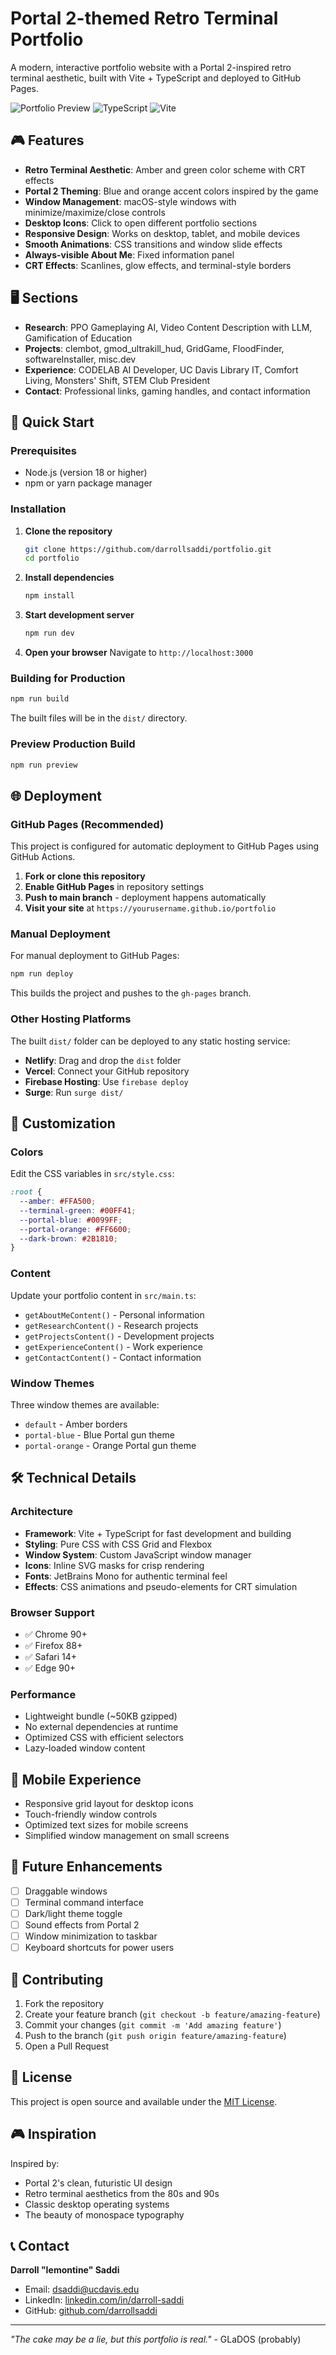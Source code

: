 # Portal 2-themed Retro Terminal Portfolio

A modern, interactive portfolio website with a Portal 2-inspired retro terminal aesthetic, built with Vite + TypeScript and deployed to GitHub Pages.

![Portfolio Preview](https://img.shields.io/badge/Status-Live-success?style=for-the-badge&logo=github)
![TypeScript](https://img.shields.io/badge/TypeScript-007ACC?style=for-the-badge&logo=typescript&logoColor=white)
![Vite](https://img.shields.io/badge/Vite-646CFF?style=for-the-badge&logo=vite&logoColor=white)

## 🎮 Features

- **Retro Terminal Aesthetic**: Amber and green color scheme with CRT effects
- **Portal 2 Theming**: Blue and orange accent colors inspired by the game
- **Window Management**: macOS-style windows with minimize/maximize/close controls
- **Desktop Icons**: Click to open different portfolio sections
- **Responsive Design**: Works on desktop, tablet, and mobile devices
- **Smooth Animations**: CSS transitions and window slide effects
- **Always-visible About Me**: Fixed information panel
- **CRT Effects**: Scanlines, glow effects, and terminal-style borders

## 🖥️ Sections

- **Research**: PPO Gameplaying AI, Video Content Description with LLM, Gamification of Education
- **Projects**: clembot, gmod_ultrakill_hud, GridGame, FloodFinder, softwareInstaller, misc.dev
- **Experience**: CODELAB AI Developer, UC Davis Library IT, Comfort Living, Monsters' Shift, STEM Club President
- **Contact**: Professional links, gaming handles, and contact information

## 🚀 Quick Start

### Prerequisites

- Node.js (version 18 or higher)
- npm or yarn package manager

### Installation

1. **Clone the repository**
   ```bash
   git clone https://github.com/darrollsaddi/portfolio.git
   cd portfolio
   ```

2. **Install dependencies**
   ```bash
   npm install
   ```

3. **Start development server**
   ```bash
   npm run dev
   ```

4. **Open your browser**
   Navigate to `http://localhost:3000`

### Building for Production

```bash
npm run build
```

The built files will be in the `dist/` directory.

### Preview Production Build

```bash
npm run preview
```

## 🌐 Deployment

### GitHub Pages (Recommended)

This project is configured for automatic deployment to GitHub Pages using GitHub Actions.

1. **Fork or clone this repository**
2. **Enable GitHub Pages** in repository settings
3. **Push to main branch** - deployment happens automatically
4. **Visit your site** at `https://yourusername.github.io/portfolio`

### Manual Deployment

For manual deployment to GitHub Pages:

```bash
npm run deploy
```

This builds the project and pushes to the `gh-pages` branch.

### Other Hosting Platforms

The built `dist/` folder can be deployed to any static hosting service:

- **Netlify**: Drag and drop the `dist` folder
- **Vercel**: Connect your GitHub repository
- **Firebase Hosting**: Use `firebase deploy`
- **Surge**: Run `surge dist/`

## 🎨 Customization

### Colors

Edit the CSS variables in `src/style.css`:

```css
:root {
  --amber: #FFA500;
  --terminal-green: #00FF41;
  --portal-blue: #0099FF;
  --portal-orange: #FF6600;
  --dark-brown: #2B1810;
}
```

### Content

Update your portfolio content in `src/main.ts`:

- `getAboutMeContent()` - Personal information
- `getResearchContent()` - Research projects
- `getProjectsContent()` - Development projects  
- `getExperienceContent()` - Work experience
- `getContactContent()` - Contact information

### Window Themes

Three window themes are available:
- `default` - Amber borders
- `portal-blue` - Blue Portal gun theme
- `portal-orange` - Orange Portal gun theme

## 🛠️ Technical Details

### Architecture

- **Framework**: Vite + TypeScript for fast development and building
- **Styling**: Pure CSS with CSS Grid and Flexbox
- **Window System**: Custom JavaScript window manager
- **Icons**: Inline SVG masks for crisp rendering
- **Fonts**: JetBrains Mono for authentic terminal feel
- **Effects**: CSS animations and pseudo-elements for CRT simulation

### Browser Support

- ✅ Chrome 90+
- ✅ Firefox 88+
- ✅ Safari 14+
- ✅ Edge 90+

### Performance

- Lightweight bundle (~50KB gzipped)
- No external dependencies at runtime
- Optimized CSS with efficient selectors
- Lazy-loaded window content

## 📱 Mobile Experience

- Responsive grid layout for desktop icons
- Touch-friendly window controls
- Optimized text sizes for mobile screens
- Simplified window management on small screens

## 🎯 Future Enhancements

- [ ] Draggable windows
- [ ] Terminal command interface
- [ ] Dark/light theme toggle
- [ ] Sound effects from Portal 2
- [ ] Window minimization to taskbar
- [ ] Keyboard shortcuts for power users

## 🤝 Contributing

1. Fork the repository
2. Create your feature branch (`git checkout -b feature/amazing-feature`)
3. Commit your changes (`git commit -m 'Add amazing feature'`)
4. Push to the branch (`git push origin feature/amazing-feature`)
5. Open a Pull Request

## 📄 License

This project is open source and available under the [MIT License](LICENSE).

## 🎮 Inspiration

Inspired by:
- Portal 2's clean, futuristic UI design
- Retro terminal aesthetics from the 80s and 90s
- Classic desktop operating systems
- The beauty of monospace typography

## 📞 Contact

**Darroll "Iemontine" Saddi**
- Email: dsaddi@ucdavis.edu
- LinkedIn: [linkedin.com/in/darroll-saddi](https://linkedin.com/in/darroll-saddi)
- GitHub: [github.com/darrollsaddi](https://github.com/darrollsaddi)

---

*"The cake may be a lie, but this portfolio is real."* - GLaDOS (probably)
